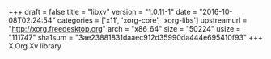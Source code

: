 +++
draft = false
title = "libxv"
version = "1.0.11-1"
date = "2016-10-08T02:24:54"
categories = ['x11', 'xorg-core', 'xorg-libs']
upstreamurl = "http://xorg.freedesktop.org"
arch = "x86_64"
size = "50224"
usize = "111747"
sha1sum = "3ae23881831daaec912d35990da444e695410f93"
+++
X.Org Xv library